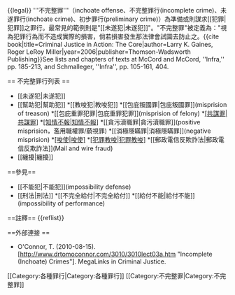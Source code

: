 {{legal}}
'''不完整罪'''（inchoate offense、不完整罪行(incomplete crime)、未遂罪行(inchoate crime)、初步罪行(preliminary crime)）為準備或則謀求[[犯罪|犯罪]]之罪行。最常見的範例則是"[[未遂犯|未遂犯]]"。"不完整罪"被定義為："視為犯罪行為而不造成實際的損害，倘若損害發生那法律會試圖去防止之。<ref>{{cite book|title=Criminal Justice in Action: The Core|author=Larry K. Gaines, Roger LeRoy Miller|year=2006|publisher=Thomson-Wadsworth Publishing}}</ref><ref name=Infra>See lists and chapters of texts at McCord and McCord, ''Infra,'' pp. 185-213, and Schmalleger, ''Infra'', pp. 105-161, 404.</ref>

== 不完整罪行列表 ==
* [[未遂犯|未遂犯]]
* [[幫助犯|幫助犯]]
*[[教唆犯|教唆犯]]
*[[包庇叛國罪|包庇叛國罪]](misprision of treason)
*[[包庇重罪犯罪|包庇重罪犯罪]](misprision of felony)
*[[共謀罪|共謀罪]](conspiracy (criminal))
*[[知情不報|知情不報]](misprision，隱匿犯人)
*[[貪污瀆職罪|貪污瀆職罪]](positive misprision，濫用職權罪/藐視罪)
*[[消極隱瞞罪|消極隱瞞罪]](negative misprision)
*[[唆使|唆使]](incitement)
*[[犯罪教唆|犯罪教唆]](solicitation)
*[[郵政電信反欺詐法|郵政電信反欺詐法]](Mail and wire fraud)
* [[纏擾|纏擾]]

==參見==
* [[不能犯|不能犯]](impossibility defense)
* [[刑法|刑法]]
*[[不完全給付|不完全給付]]
*[[給付不能|給付不能]](impossibility of performance)

==註釋==
{{reflist}}

==外部連接 ==
* O'Connor, T. (2010-08-15). [http://www.drtomoconnor.com/3010/3010lect03a.htm "Incomplete (Inchoate) Crimes"]. MegaLinks in Criminal Justice.

[[Category:各種罪行|Category:各種罪行]]
[[Category:不完整罪|Category:不完整罪]]